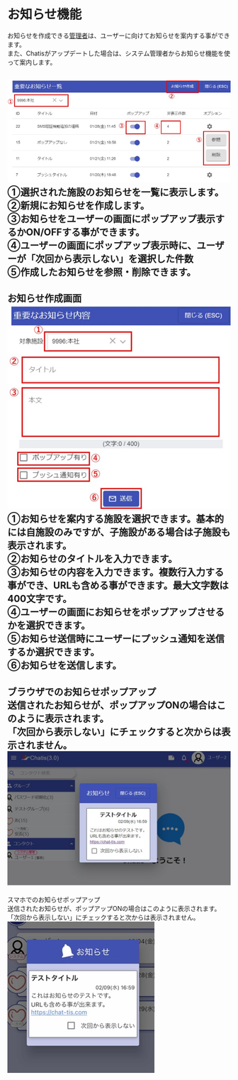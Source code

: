 # お知らせ機能

お知らせを作成できる[管理者](admin.md)は、ユーザーに向けてお知らせを案内する事ができます。  
また、Chatisがアップデートした場合は、システム管理者からお知らせ機能を使って案内します。  

![Screenshot](img/notice2.jpg)  
①選択された施設のお知らせを一覧に表示します。  
②新規にお知らせを作成します。  
③お知らせをユーザーの画面にポップアップ表示するかON/OFFする事ができます。  
④ユーザーの画面にポップアップ表示時に、ユーザーが「次回から表示しない」を選択した件数  
⑤作成したお知らせを参照・削除できます。  
---
お知らせ作成画面  
![Screenshot](img/notice3.jpg)  
①お知らせを案内する施設を選択できます。基本的には自施設のみですが、子施設がある場合は子施設も表示されます。  
②お知らせのタイトルを入力できます。  
③お知らせの内容を入力できます。複数行入力する事ができ、URLも含める事ができます。最大文字数は400文字です。  
④ユーザーの画面にお知らせをポップアップさせるかを選択できます。  
⑤お知らせ送信時にユーザーにプッシュ通知を送信するか選択できます。  
⑥お知らせを送信します。  
---
ブラウザでのお知らせポップアップ  
送信されたお知らせが、ポップアップONの場合はこのように表示されます。  
「次回から表示しない」にチェックすると次からは表示されません。  
![Screenshot](img/notice4.jpg)  
---
スマホでのお知らせポップアップ  
送信されたお知らせが、ポップアップONの場合はこのように表示されます。  
「次回から表示しない」にチェックすると次からは表示されません。  
![Screenshot](img/notice5.jpg)  

